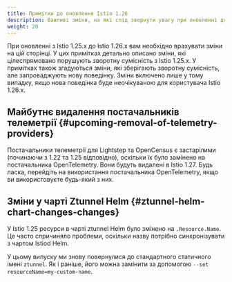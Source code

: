```yaml
---
title: Примітки до оновлення Istio 1.26
description: Важливі зміни, на які слід звернути увагу при оновленні до Istio 1.26.0.
weight: 20
---
```


При оновленні з Istio 1.25.x до Istio 1.26.x вам необхідно врахувати зміни на цій сторінці. У цих примітках детально описано зміни, які цілеспрямовано порушують зворотну сумісність з Istio 1.25.x. У примітках також згадуються зміни, які зберігають зворотну сумісність, але запроваджують нову поведінку. Зміни включено лише у тому випадку, якщо нова поведінка буде неочікуваною для користувача Istio 1.26.x.

## Майбутнє видалення постачальників телеметрії {#upcoming-removal-of-telemetry-providers}

Постачальники телеметрії для Lightstep та OpenCensus є застарілими (починаючи з 1.22 та 1.25 відповідно), оскільки їх було замінено на постачальника OpenTelemetry. Вони будуть видалені в Istio 1.27. Будь ласка, перейдіть на використання постачальника OpenTelemetry, якщо ви використовуєте будь-який з них.

## Зміни у чарті Ztunnel Helm {#ztunnel-helm-chart-changes-changes}

У Istio 1.25 ресурси в чарті ztunnel Helm було змінено на `.Resource.Name`. Це часто спричиняло проблеми, оскільки назву потрібно синхронізувати з чартом Istiod Helm.

У цьому випуску ми знову повернулися до стандартного статичного імені `ztunnel`. Як і раніше, його можна замінити за допомогою `--set resourceName=my-custom-name`.
